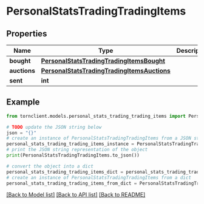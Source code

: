 # PersonalStatsTradingTradingItems


## Properties

Name | Type | Description | Notes
------------ | ------------- | ------------- | -------------
**bought** | [**PersonalStatsTradingTradingItemsBought**](PersonalStatsTradingTradingItemsBought.md) |  | 
**auctions** | [**PersonalStatsTradingTradingItemsAuctions**](PersonalStatsTradingTradingItemsAuctions.md) |  | 
**sent** | **int** |  | 

## Example

```python
from tornclient.models.personal_stats_trading_trading_items import PersonalStatsTradingTradingItems

# TODO update the JSON string below
json = "{}"
# create an instance of PersonalStatsTradingTradingItems from a JSON string
personal_stats_trading_trading_items_instance = PersonalStatsTradingTradingItems.from_json(json)
# print the JSON string representation of the object
print(PersonalStatsTradingTradingItems.to_json())

# convert the object into a dict
personal_stats_trading_trading_items_dict = personal_stats_trading_trading_items_instance.to_dict()
# create an instance of PersonalStatsTradingTradingItems from a dict
personal_stats_trading_trading_items_from_dict = PersonalStatsTradingTradingItems.from_dict(personal_stats_trading_trading_items_dict)
```
[[Back to Model list]](../README.md#documentation-for-models) [[Back to API list]](../README.md#documentation-for-api-endpoints) [[Back to README]](../README.md)


